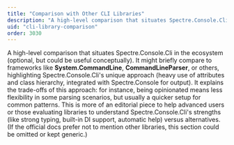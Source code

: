 ```yaml
---
title: "Comparison with Other CLI Libraries"
description: "A high-level comparison that situates Spectre.Console.Cli in the ecosystem"
uid: "cli-library-comparison"
order: 3030
---
```


A high-level comparison that situates Spectre.Console.Cli in the ecosystem (optional, but could be useful conceptually). It might briefly compare to frameworks like **System.CommandLine**, **CommandLineParser**, or others, highlighting Spectre.Console.Cli's unique approach (heavy use of attributes and class hierarchy, integrated with Spectre.Console for output). It explains the trade-offs of this approach: for instance, being opinionated means less flexibility in some parsing scenarios, but usually a quicker setup for common patterns. This is more of an editorial piece to help advanced users or those evaluating libraries to understand Spectre.Console.Cli's strengths (like strong typing, built-in DI support, automatic help) versus alternatives. (If the official docs prefer not to mention other libraries, this section could be omitted or kept generic.)
